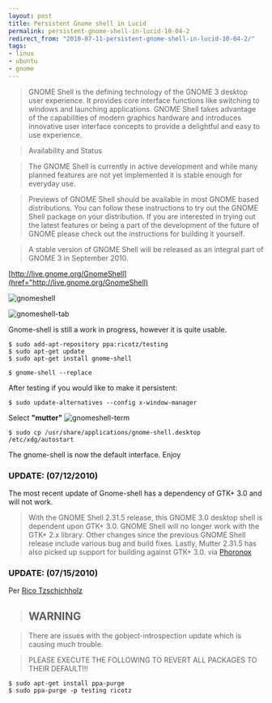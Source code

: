 ```yaml
---
layout: post
title: Persistent Gnome shell in Lucid
permalink: persistent-gnome-shell-in-lucid-10-04-2
redirect_from: "2010-07-11-persistent-gnome-shell-in-lucid-10-04-2/"
tags:
- linux
- ubuntu
- gnome
---
```


> GNOME Shell is the defining technology of the GNOME 3 desktop user experience. It provides core interface functions like switching to windows and launching applications. GNOME Shell takes advantage of the capabilities of modern graphics hardware and introduces innovative user interface concepts to provide a delightful and easy to use experience.

> Availability and Status

> The GNOME Shell is currently in active development and while many planned features are not yet implemented it is stable enough for everyday use.

> Previews of GNOME Shell should be available in most GNOME based distributions. You can follow these instructions to try out the GNOME Shell package on your distribution. If you are interested in trying out the latest features or being a part of the development of the future of GNOME please check out the instructions for building it yourself.

> A stable version of GNOME Shell will be released as an integral part of GNOME 3 in September 2010.

[http://live.gnome.org/GnomeShell](href="http://live.gnome.org/GnomeShell)

![gnomeshell](/content/img/gnomeshell.png)

![gnomeshell-tab](/content/img/gnomeshell-tab.png)

Gnome-shell is still a work in progress, however it is quite usable.

	$ sudo add-apt-repository ppa:ricotz/testing
	$ sudo apt-get update
	$ sudo apt-get install gnome-shell

	$ gnome-shell --replace

After testing if you would like to make it persistent:

	$ sudo update-alternatives --config x-window-manager

Select **"mutter"**
![gnomeshell-term](/content/img/gnomeshell-term.png)

	$ sudo cp /usr/share/applications/gnome-shell.desktop /etc/xdg/autostart

The gnome-shell is now the default interface. Enjoy
### UPDATE: (07/12/2010)
The most recent update of Gnome-shell has a dependency of GTK+ 3.0 and will not work.
> With the GNOME Shell 2.31.5 release, this GNOME 3.0 desktop shell is dependent upon GTK+ 3.0. GNOME Shell will no longer work with the GTK+ 2.x library. Other changes since the previous GNOME Shell release include various bug and build fixes. Lastly, Mutter 2.31.5 has also picked up support for building against GTK+ 3.0.
via <a href="http://www.phoronix.com/scan.php?page=news_item&amp;px=ODQwOA">Phoronox</a>

### UPDATE: (07/15/2010)
Per <a href="https://launchpad.net/~ricotz/+archive/testing">Rico Tzschichholz</a>

> ## WARNING

> There are issues with the gobject-introspection update which is causing much trouble.

> PLEASE EXECUTE THE FOLLOWING TO REVERT ALL PACKAGES TO THEIR DEFAULT!!!

	$ sudo apt-get install ppa-purge
	$ sudo ppa-purge -p testing ricotz
